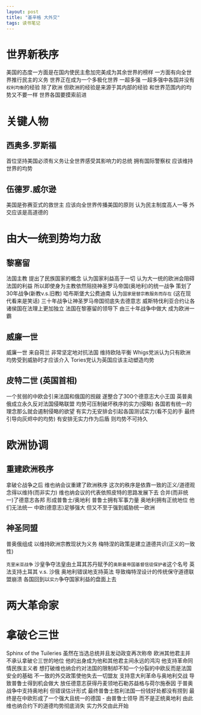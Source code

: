 ```yaml
---
layout: post
title: "基辛格 大外交"
tags: 读书笔记
---
```


# 世界新秩序
美国的态度一方面是在国内使民主愈加完美成为其余世界的榜样 一方面有向全世界推行民主的义务
世界正在成为一个多极化世界 一超多强
一超多强中各国并没有`权利均衡`的经验 除了欧洲
但欧洲的经验是来源于其内部的经验 和世界范围内的均势又不要一样
世界各国要摸索前进

<!--more-->

# 关键人物
## 西奥多.罗斯福
首位坚持美国必须有义务让全世界感受其影响力的总统 拥有国际警察权 应该维持世界的均势
## 伍德罗.威尔逊
美国是弥赛亚式的救世主 应该向全世界传播美国的原则 认为民主制度高人一等 外交应该是高道德的

# 由大一统到势均力敌
## 黎塞留
法国主教 提出了民族国家的概念 认为国家利益高于一切 认为大一统的欧洲会阻碍法国的利益
所以即使身为主教依然阻挠神圣罗马帝国(奥地利)的统一战争 策划了30年战争(新教v.s.旧教)
哈布斯堡大公费迪南 认为`国家是替宗教服务而存在` (这在现代看来是笑话)
三十年战争让神圣罗马帝国彻底失去德意志 威斯特伐利亚合约让各诸侯国在法理上更加独立
法国在黎塞留的领导下 由三十年战争中做大 成为欧洲一霸
## 威廉一世
威廉一世 来自荷兰 非常坚定地对抗法国 维持欧陆平衡
Whigs党派认为只有欧洲均势受到威胁时才应该介入
Tories党认为英国应该主动塑造均势
## 皮特二世 (英国首相)
一个贫弱的中欧会引来法国和俄国的觊觎 遂整合了300个德意志大小王国
英普奥俄成立永久反对法国侵略联盟
均势可压制破坏秩序的实力(侵略)
各国若有统一的理念那么就会遏制侵略的欲望
有实力无安排会引起各国测试实力(看不见的手 最终引导向灰烬中的均势)
有安排无实力作为后盾 则均势不可持久

# 欧洲协调
## 重建欧洲秩序
拿破仑战争之后 维也纳会议重建了欧洲秩序
这次的秩序是依靠一致的正义/道德观念得以维持(而非实力)
维也纳会议的代表依照皮特的思路发展下去 合并(而非统一)了德意志各邦 形成普鲁士/奥地利
普鲁士拥有军事力量 奥地利拥有正统地位 他们无法统一
中欧(德意志)足够强大 但又不至于强到威胁统一欧洲

## 神圣同盟
普奥俄组成 以维持欧洲宗教现状为义务
梅特涅的政策是建立道德共识(正义的一致性)

`克里米亚战争` 沙皇争夺法皇由土耳其苏丹赋予的`奥斯曼帝国基督信徒保护者`这个名号
英法支持土耳其 v.s. 沙俄
奥地利错误地支持英法 导致梅特涅设计的传统保守道德联盟崩溃
各国回到以`实力`争夺国家利益的盘面上去

# 两大革命家
# 拿破仑三世
Sphinx of the Tuileries 虽然在当选总统并且发动政变再次称帝 欧洲其他君主并不承认拿破仑三世的地位
他的出身成为他和其他君主间永远的鸿沟
他支持革命同情民族主义者 想打破维也纳合约对法国的限制却不知一个分裂的中欧反而是法国安全的基础
不一致的外交政策使他失去一切盟友
支持意大利革命与奥地利交战 导致普鲁士得到机会做大
放任德意志获得丹麦领地石勒苏益格与荷尔施泰因
于普奥战争中支持奥地利 但错误估计形式 最终普鲁士胜利法国一份钱好处都没有捞到
最终是在中欧形成了一个强大且统一的德国 - 由普鲁士领导 而不是正统奥地利
由此 维也纳合约下的道德均势彻底消失 实力外交由此开始

